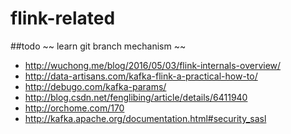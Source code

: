 # flink-related

##todo
~~ learn git branch mechanism ~~

* http://wuchong.me/blog/2016/05/03/flink-internals-overview/
* http://data-artisans.com/kafka-flink-a-practical-how-to/
* http://debugo.com/kafka-params/
* http://blog.csdn.net/fenglibing/article/details/6411940
* http://orchome.com/170
* http://kafka.apache.org/documentation.html#security_sasl